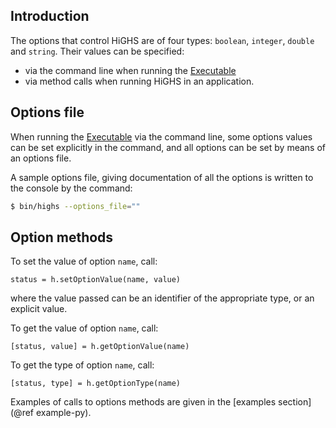 ## Introduction

The options that control HiGHS are of four types: `boolean`, `integer`, `double`
and `string`. Their values can be specified:

 * via the command line when running the [Executable](@ref)
 * via method calls when running HiGHS in an application.

## Options file

When running the [Executable](@ref) via the command line, some options values
can be set explicitly in the command, and all options can be set by means of an
options file.

A sample options file, giving documentation of all the options is written to the
console by the command:

```bash
$ bin/highs --options_file=""
```

## Option methods

To set the value of option `name`, call:

```
status = h.setOptionValue(name, value)
```

where the value passed can be an identifier of the appropriate type, or an
explicit value.

To get the value of option `name`, call:

```
[status, value] = h.getOptionValue(name)
```

To get the type of option `name`, call:

```
[status, type] = h.getOptionType(name)
```

Examples of calls to options methods are given in the [examples section](@ref example-py).


